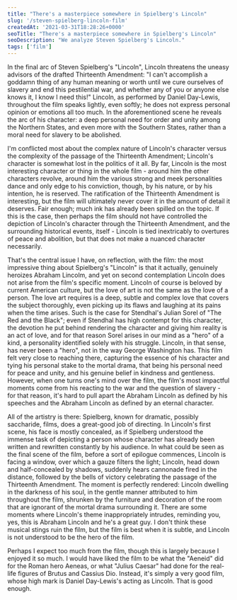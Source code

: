 ```yaml
---
title: "There's a masterpiece somewhere in Spielberg's Lincoln"
slug: '/steven-spielberg-lincoln-film'
createdAt: '2021-03-31T18:28:26+0000'
seoTitle: "There's a masterpiece somewhere in Spielberg's Lincoln"
seoDescription: "We analyze Steven Spielberg's Lincoln."
tags: ['film']
---
```


In the final arc of Steven Spielberg's "Lincoln", Lincoln threatens the uneasy advisors of the drafted Thirteenth Amendment: "I can't accomplish a goddamn thing of any human meaning or worth until we cure ourselves of slavery and end this pestilential war, and whether any of you or anyone else knows it, I know I need this!" Lincoln, as performed by Daniel Day-Lewis, throughout the film speaks lightly, even softly; he does not express personal opinion or emotions all too much. In the aforementioned scene he reveals the arc of his character: a deep personal need for order and unity among the Northern States, and even more with the Southern States, rather than a moral need for slavery to be abolished.

I'm conflicted most about the complex nature of Lincoln's character versus the complexity of the passage of the Thirteenth Amendment; Lincoln's character is somewhat lost in the politics of it all. By far, Lincoln is the most interesting character or thing in the whole film - around him the other characters revolve, around him the various strong and meek personalities dance and only edge to his conviction, though, by his nature, or by his intention, he is reserved. The ratification of the Thirteenth Amendment is interesting, but the film will ultimately never cover it in the amount of detail it deserves. Fair enough; much ink has already been spilled on the topic. If this is the case, then perhaps the film should not have controlled the depiction of Lincoln's character through the Thirteenth Amendment, and the surrounding historical events, itself - Lincoln is tied inextricably to overtures of peace and abolition, but that does not make a nuanced character necessarily.

That's the central issue I have, on reflection, with the film: the most impressive thing about Spielberg's "Lincoln" is that it actually, genuinely heroizes Abraham Lincolm, and yet on second contemplation Lincoln does not arise from the film's specific moment. Lincoln of course is beloved by current American culture, but the love of art is not the same as the love of a person. The love art requires is a deep, subtle and complex love that covers the subject thoroughly, even picking up its flaws and laughing at its pains when the time arises. Such is the case for Stendhal's Julian Sorel of "The Red and the Black"; even if Stendhal has high contempt for this character, the devotion he put behind rendering the character and giving him reality is an act of love, and for that reason Sorel arises in our mind as a "hero" of a kind, a personality identified solely with his struggle. Lincoln, in that sense, has never been a "hero", not in the way George Washington has. This film felt very close to reaching there, capturing the essence of his character and tying his personal stake to the mortal drama, that being his personal need for peace and unity, and his genuine belief in kindness and gentleness. However, when one turns one's mind over the film, the film's most impactful moments come from his reacting to the war and the question of slavery - for that reason, it's hard to pull apart the Abraham Lincoln as defined by his speeches and the Abraham Lincoln as defined by an eternal character.

All of the artistry is there: Spielberg, known for dramatic, possibly saccharide, films, does a great-good job of directing. In Lincoln's first scene, his face is mostly concealed, as if Spielberg understood the immense task of depicting a person whose character has already been written and rewritten constantly by his audience. In what could be seen as the final scene of the film, before a sort of epilogue commences, Lincoln is facing a window, over which a gauze filters the light; Lincoln, head down and half-concealed by shadows, suddenly hears cannonade fired in the distance, followed by the bells of victory celebrating the passage of the Thirteenth Amendment. The moment is perfectly rendered: Lincoln dwelling in the darkness of his soul, in the gentle manner attributed to him throughout the film, shrunken by the furniture and decoration of the room that are ignorant of the mortal drama surrounding it. There are some moments where Lincoln's theme inappropriately intrudes, reminding you, yes, this is Abraham Lincoln and he's a great guy. I don't think these musical stings ruin the film, but the film is best when it is subtle, and Lincoln is not understood to be the hero of the film.

Perhaps I expect too much from the film, though this is largely because I enjoyed it so much. I would have liked the film to be what the "Aeneid" did for the Roman hero Aeneas, or what "Julius Caesar" had done for the real-life figures of Brutus and Cassius Dio. Instead, it's simply a very good film, whose high mark is Daniel Day-Lewis's acting as Lincoln. That is good enough.

